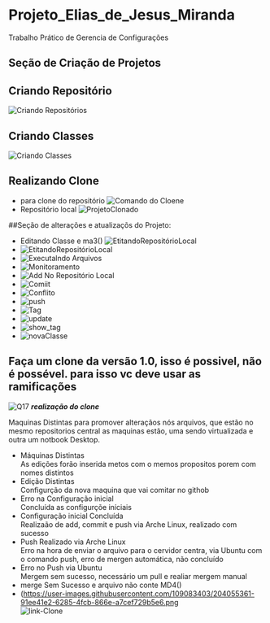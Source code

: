 # Projeto_Elias_de_Jesus_Miranda
Trabalho Prático de Gerencia de Configurações

## Seção de Criação de Projetos
## Criando Repositório 
![Criando Repositórios](https://user-images.githubusercontent.com/109083403/204027739-6f7ab2aa-9ec6-45b5-9240-44e4506da229.png)

## Criando Classes 
![Criando Classes](https://user-images.githubusercontent.com/109083403/204027479-3fbbad47-f0c3-47da-892e-179bb74f9c79.png)

## Realizando Clone 
  -  para clone do repositório
![Comando do Cloene](https://user-images.githubusercontent.com/109083403/204030848-268ec5b0-9113-4f11-ab99-d0e2712c1685.png)
  - Repositório local
![ProjetoClonado](https://user-images.githubusercontent.com/109083403/204031007-e780deb1-6c39-4379-9c8d-9bf0679d1f40.png)

##Seção de alterações e atualizaçõs do Projeto:

 - Editando Classe e ma3()
![EtitandoRepositórioLocal](https://user-images.githubusercontent.com/109083403/204032034-dce7c310-e4fc-485b-a358-fbe067f81399.png)
 - ![EtitandoRepositórioLocal](https://user-images.githubusercontent.com/109083403/204036383-03147ce2-8659-4297-8bb2-0f0721c9a57a.png)
 - ![Executalndo Arquivos](https://user-images.githubusercontent.com/109083403/204036516-95d6db45-5510-4bb8-bdf8-1c5ca0dd8334.png)
 - ![Monitoramento ](https://user-images.githubusercontent.com/109083403/204036762-40011ea2-f815-47f8-81b7-a75421da83d2.png)
 - ![Add No Repositório Local](https://user-images.githubusercontent.com/109083403/204036835-ed36293c-4196-4428-a664-8d2413f94089.png)
 - ![Comiit ](https://user-images.githubusercontent.com/109083403/204036944-1a4bd857-248b-4152-bf2f-a5c778caa6a1.png)
 - ![Conflito](https://user-images.githubusercontent.com/109083403/204038246-2b73ce65-d915-47d1-84ba-8abeda79c3b6.png)
 - ![push](https://user-images.githubusercontent.com/109083403/204038824-f11baf9b-0519-4940-8b34-fba4a0069051.png)
 - ![Tag](https://user-images.githubusercontent.com/109083403/204044242-d297e2c9-458c-424f-acf6-bc3fc4711904.png)
 - ![update](https://user-images.githubusercontent.com/109083403/204046787-8465c25d-b688-4151-83f4-f0082f599d99.png)
 - ![show_tag](https://user-images.githubusercontent.com/109083403/204048539-548a4ea0-e208-4f38-9601-512936b290e2.png)
 - ![novaClasse](https://user-images.githubusercontent.com/109083403/204048681-aac348e4-afa0-42c8-b7c7-c6f9b6c52f10.png)

## Faça um clone da versão 1.0, isso é possivel, não é possével. para isso vc deve usar as ramificações 
![Q17](https://user-images.githubusercontent.com/109083403/204049881-1597aa66-7288-44ad-952d-6d6628c051ed.png)
***realização do clone***

Maquinas Distintas para promover alteraçãos nós arquivos, que estão no mesmo repositorios central as maquinas estão, uma sendo virtualizada e outra
um notbook Desktop.
- Máquinas Distintas                                                                                                                                   
 As edições forão inserida metos com o memos propositos porem com nomes distintos                                                                       
 - Edição Distintas                                                                                                                                     
 Configurção da nova maquina que vai comitar no githob                                                                                                  
 - Erro na Configuração inicial                                                                                                                         
 Concluída as configurçõe iníciais                                                                                                                      
 - Configuração inicial Concluída                                                                                                                       
 Realizaão de add, commit e push via Arche Linux, realizado com sucesso                                                                                 
 - Push Realizado via Arche Linux                                                                                                                       
 Erro na hora de enviar o arquivo para o cervidor centra, via Ubuntu com o comando push, erro de mergen automática, não concluído
 - Erro no Push  via Ubuntu                                                                                                                             
 Mergem sem sucesso, necessário um pull e realiar mergem manual                                                                                         
 - merge Sem Sucesso e arquivo não conte MD4()                                                                                                          
 - (https://user-images.githubusercontent.com/109083403/204055361-91ee41e2-6285-4fcb-866e-a7cef729b5e6.png       
![link-Clone](https://user-images.githubusercontent.com/109083403/204051144-8bd4006e-48bf-46e0-a462-4e6ada7c47ce.png)


